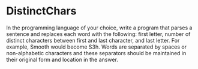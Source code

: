 # DistinctChars
In the programming language of your choice, write a program that parses a sentence and replaces each word with the following: first letter, number of distinct characters between first and last character, and last letter.  For example, Smooth would become S3h.  Words are separated by spaces or non-alphabetic characters and these separators should be maintained in their original form and location in the answer.
